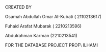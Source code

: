 
CREATED BY

Osamah Abdullah Omar Al-Kubati ( 2110213617)

Fuhaid Arafat Mubarak ( 2210213596)

Abdulrahman Karman (2210213541)


FOR THE DATABASE PROJECT PROF\ ILHAMI
